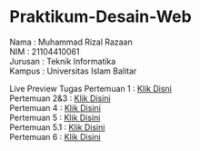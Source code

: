 # Praktikum-Desain-Web
Nama : Muhammad Rizal Razaan \
NIM : 21104410061 \
Jurusan : Teknik Informatika \
Kampus : Universitas Islam Balitar 

Live Preview Tugas
Pertemuan 1 : [Klik Disni](https://codepen.io/collection/YyYdog) \
Pertemuan 2&3 : [Klik Disini](https://codepen.io/collection/YyYdbB) \
Pertemuan 4 : [Klik Disini](https://codepen.io/collection/gYoQyK) \
Pertemuan 5 : [Klik Disini](https://codepen.io/collection/WvkbNx) \
Pertemuan 5.1 : [Klik Disini](https://codepen.io/collection/KpQeMO) \
Pertemuan 6 : [Klik Disini](https://codepen.io/collection/bNLarM)

